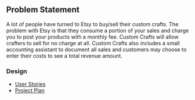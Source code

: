 ## Problem Statement ##
A lot of people have turned to Etsy to buy/sell their custom crafts. The problem with Etsy is that
they consume a portion of your sales and charge you to post your products with a monthly fee.
Custom Crafts will allow crafters to sell for no charge at all. Custom Crafts also includes 
a small accounting assistant to document all sales and customers may choose to enter their costs
to see a total revenue amount. 

### Design ###
* [User Stories](DesignDocuments/userStories.md)
* [Project Plan](/ProjectPlan.md)
